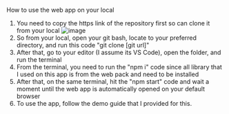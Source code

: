 How to use the web app on your local

1. You need to copy the https link of the repository first so can clone it from your local
   ![image](https://github.com/jpreynaldo/ehrlich-angular/assets/89987432/6f64225b-3fd8-4253-94fa-fd034d8b4385)
2. So from your local, open your git bash, locate to your preferred directory, and run this code "git clone [git url]"
3. After that, go to your editor (I assume its VS Code), open the folder, and run the terminal
4. From the terminal, you need to run the "npm i" code since all library that I used on this app is from the web pack and need to be installed
5. After that, on the same terminal, hit the "npm start" code and wait a moment until the web app is automatically opened on your default browser
6. To use the app, follow the demo guide that I provided for this.

